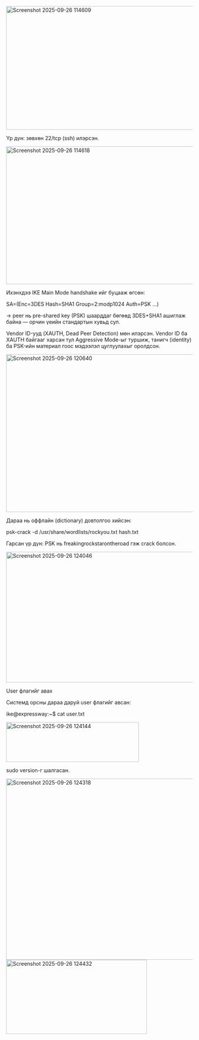 <img width="938" height="333" alt="Screenshot 2025-09-26 114609" src="https://github.com/user-attachments/assets/9807879f-e895-4bd4-b72f-60e970c7c56e" />

Үр дүн: зөвхөн 22/tcp (ssh) илэрсэн.

<img width="942" height="371" alt="Screenshot 2025-09-26 114618" src="https://github.com/user-attachments/assets/57618dcc-64b3-453a-bbc9-adbb2ba85b81" />

Ихэнхдээ IKE Main Mode handshakе ийг буцааж өгсөн:

SA=(Enc=3DES Hash=SHA1 Group=2:modp1024 Auth=PSK ...) 


→ peer нь pre-shared key (PSK) шаарддаг бөгөөд 3DES+SHA1 ашиглаж байна — орчин үеийн стандартын хувьд сул.

Vendor ID-ууд (XAUTH, Dead Peer Detection) мөн илэрсэн. Vendor ID ба XAUTH байгааг харсан тул Aggressive Mode-ыг туршиж, танигч (identity) ба PSK-ийн материал гоос мэдээлэл цуглуулахыг оролдсон.

<img width="946" height="425" alt="Screenshot 2025-09-26 120640" src="https://github.com/user-attachments/assets/6960d900-1387-4da6-a6ff-963b7836982d" />

Дараа нь оффлайн (dictionary) довтолгоо хийсэн:

psk-crack -d /usr/share/wordlists/rockyou.txt hash.txt

Гарсан үр дүн: PSK нь freakingrockstarontheroad гэж crack болсон.

<img width="621" height="352" alt="Screenshot 2025-09-26 124046" src="https://github.com/user-attachments/assets/99a99487-aec5-4a66-ae3e-67b27d630361" />

User флагийг авах

Системд орсны дараа даруй user флагийг авсан:

ike@expressway:~$ cat user.txt

<img width="358" height="107" alt="Screenshot 2025-09-26 124144" src="https://github.com/user-attachments/assets/9b6393a1-fc50-4028-9f40-21707e3885ff" />

sudo version-г шалгасан.

<img width="563" height="488" alt="Screenshot 2025-09-26 124318" src="https://github.com/user-attachments/assets/e5ff6c88-e328-4164-8d43-8f9edd3efa96" />


<img width="380" height="200" alt="Screenshot 2025-09-26 124432" src="https://github.com/user-attachments/assets/af0abdaa-040d-4b5b-b82c-f0eff6f48e57" />

